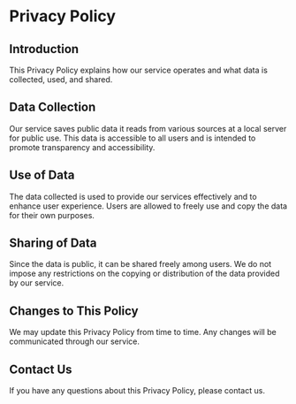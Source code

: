 # Privacy Policy

## Introduction
This Privacy Policy explains how our service operates and what data is collected, used, and shared.

## Data Collection
Our service saves public data it reads from various sources at a local server for public use. This data is accessible to all users and is intended to promote transparency and accessibility.

## Use of Data
The data collected is used to provide our services effectively and to enhance user experience. Users are allowed to freely use and copy the data for their own purposes.

## Sharing of Data
Since the data is public, it can be shared freely among users. We do not impose any restrictions on the copying or distribution of the data provided by our service.

## Changes to This Policy
We may update this Privacy Policy from time to time. Any changes will be communicated through our service.

## Contact Us
If you have any questions about this Privacy Policy, please contact us.